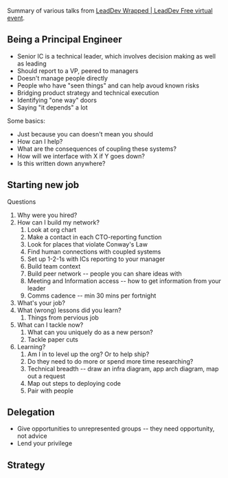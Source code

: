 Summary of various talks from [LeadDev Wrapped | LeadDev Free virtual event](https://leaddev.com/leaddev-wrapped).

## Being a Principal Engineer

- Senior IC is a technical leader, which involves decision making as well as leading
- Should report to a VP, peered to managers
- Doesn't manage people directly
- People who have "seen things" and can help avoud known risks
- Bridging product strategy and technical execution
- Identifying "one way" doors
- Saying "it depends" a lot

Some basics:

- Just because you can doesn't mean you should
- How can I help?
- What are the consequences of coupling these systems?
- How will we interface with X if Y goes down?
- Is this written down anywhere?

## Starting new job

Questions

1. Why were you hired?
2. How can I build my network?
	1. Look at org chart
	2. Make a contact in each CTO-reporting function
	3. Look for places that violate Conway's Law
	4. Find human connections with coupled systems
	5. Set up 1-2-1s with ICs reporting to your manager
	6. Build team context
	7. Build peer network -- people you can share ideas with
	8. Meeting and Information access -- how to get information from your leader
	9. Comms cadence -- min 30 mins per fortnight
3. What's your job?
4. What (wrong) lessons did you learn?
	1. Things from pervious job
5. What can I tackle now?
	1. What can you uniquely do as a new person?
	2. Tackle paper cuts
6. Learning?
	1. Am I in to level up the org? Or to help ship?
	2. Do they need to do more or spend more time researching?
	3. Technical breadth -- draw an infra diagram, app arch diagram, map out a request
	4. Map out steps to deploying code
	5. Pair with people

## Delegation

- Give opportunities to unrepresented groups -- they need opportunity, not advice
- Lend your privilege

## Strategy

